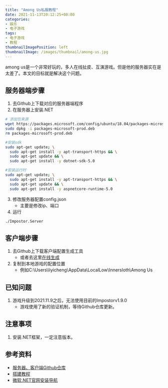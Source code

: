 ```yaml
---
title: "Among Us私服教程"
date: 2021-11-13T20:12:25+08:00
categories:
- 娱乐
- 电子游戏
tags:
- 电子游戏
- 教程
thumbnailImagePosition: left
thumbnailImage: /images/thumbnail/among-us.jpg
---
```

among us是一个非常好玩的，多人在线扯皮、互演游戏。但是他的服务器实在是太差了。本文的目标就是解决这个问题。
<!--more-->
## 服务器端步骤
1. 去Github上下载对应的服务器端程序
2. 在服务器上安装.NET
```sh
# 添加包来源
wget https://packages.microsoft.com/config/ubuntu/18.04/packages-microsoft-prod.deb -O packages-microsoft-prod.deb
sudo dpkg -i packages-microsoft-prod.deb
rm packages-microsoft-prod.deb

#安装sdk
sudo apt-get update; \
  sudo apt-get install -y apt-transport-https && \
  sudo apt-get update && \
  sudo apt-get install -y dotnet-sdk-5.0

#安装运行时
sudo apt-get update; \
  sudo apt-get install -y apt-transport-https && \
  sudo apt-get update && \
  sudo apt-get install -y aspnetcore-runtime-5.0
```
3. 修改服务器配置config.json
    - 主要是修改ip、端口
4. 运行
```sh
./Impostor.Server
```
## 客户端步骤
1. 去Github上下载客户端配置生成工具
    - 或者去这里[在线生成](https://impostor.github.io/Impostor/)
2. 复制到本地游戏的配置位置
    - 例如C:\Users\liyicheng\AppData\LocalLow\Innersloth\Among Us
## 已知问题
1. 游戏升级到2021.11.9之后，无法使用目前的Impostorv1.9.0
    - 游戏使用了新的验证机制，等待Github仓库更新。
## 注意事项
1. 安装.NET框架，一定注意版本。
## 参考资料
- [服务器、客户端Github仓库](https://github.com/Impostor/Impostor)
- [搭建教程](https://www.bilibili.com/read/cv13573966)
- [微软.NET官网安装导航](https://dotnet.microsoft.com/download/dotnet)

